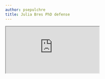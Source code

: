 ```yaml
---
author: psepulchre
title: Julia Bres PhD defense
---
```


<iframe src="https://sharebox.lsce.ipsl.fr/index.php/s/IMAoENOREvl52s8/download">
